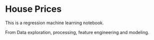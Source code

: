 # House Prices
This is a regression machine learning notebook.

From Data exploration, processing, feature engineering and modeling.
